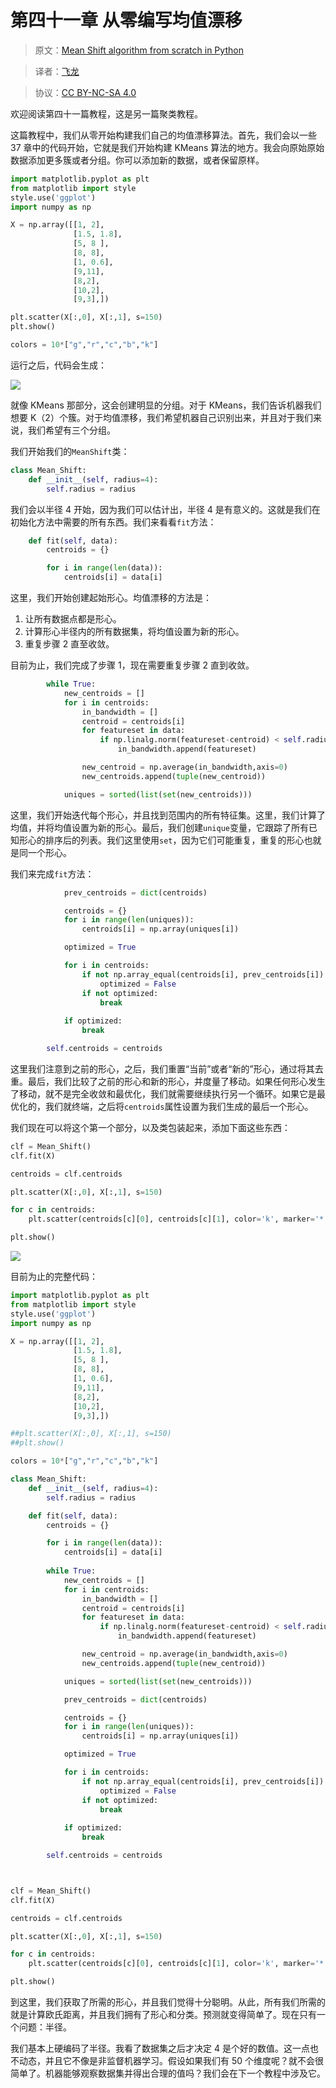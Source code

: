 # 第四十一章 从零编写均值漂移

> 原文：[Mean Shift algorithm from scratch in Python
](https://pythonprogramming.net/mean-shift-from-scratch-python-machine-learning-tutorial/)

> 译者：[飞龙](https://github.com/wizardforcel)

> 协议：[CC BY-NC-SA 4.0](http://creativecommons.org/licenses/by-nc-sa/4.0/)

欢迎阅读第四十一篇教程，这是另一篇聚类教程。

这篇教程中，我们从零开始构建我们自己的均值漂移算法。首先，我们会以一些 37 章中的代码开始，它就是我们开始构建 KMeans 算法的地方。我会向原始原始数据添加更多簇或者分组。你可以添加新的数据，或者保留原样。

```py
import matplotlib.pyplot as plt
from matplotlib import style
style.use('ggplot')
import numpy as np

X = np.array([[1, 2],
              [1.5, 1.8],
              [5, 8 ],
              [8, 8],
              [1, 0.6],
              [9,11],
              [8,2],
              [10,2],
              [9,3],])

plt.scatter(X[:,0], X[:,1], s=150)
plt.show()

colors = 10*["g","r","c","b","k"]
```

运行之后，代码会生成：

![](img/41-1.png)

就像 KMeans 那部分，这会创建明显的分组。对于 KMeans，我们告诉机器我们想要 K（2）个簇。对于均值漂移，我们希望机器自己识别出来，并且对于我们来说，我们希望有三个分组。

我们开始我们的`MeanShift`类：

```py
class Mean_Shift:
    def __init__(self, radius=4):
        self.radius = radius
```

我们会以半径 4 开始，因为我们可以估计出，半径 4 是有意义的。这就是我们在初始化方法中需要的所有东西。我们来看看`fit`方法：

```py
    def fit(self, data):
        centroids = {}

        for i in range(len(data)):
            centroids[i] = data[i]
```

这里，我们开始创建起始形心。均值漂移的方法是：

1.  让所有数据点都是形心。
2.  计算形心半径内的所有数据集，将均值设置为新的形心。
3.  重复步骤 2 直至收敛。

目前为止，我们完成了步骤 1，现在需要重复步骤 2 直到收敛。

```py
        while True:
            new_centroids = []
            for i in centroids:
                in_bandwidth = []
                centroid = centroids[i]
                for featureset in data:
                    if np.linalg.norm(featureset-centroid) < self.radius:
                        in_bandwidth.append(featureset)

                new_centroid = np.average(in_bandwidth,axis=0)
                new_centroids.append(tuple(new_centroid))

            uniques = sorted(list(set(new_centroids)))
```

这里，我们开始迭代每个形心，并且找到范围内的所有特征集。这里，我们计算了均值，并将均值设置为新的形心。最后，我们创建`unique`变量，它跟踪了所有已知形心的排序后的列表。我们这里使用`set`，因为它们可能重复，重复的形心也就是同一个形心。

我们来完成`fit`方法：

```py
            prev_centroids = dict(centroids)

            centroids = {}
            for i in range(len(uniques)):
                centroids[i] = np.array(uniques[i])

            optimized = True

            for i in centroids:
                if not np.array_equal(centroids[i], prev_centroids[i]):
                    optimized = False
                if not optimized:
                    break
                
            if optimized:
                break

        self.centroids = centroids
```

这里我们注意到之前的形心，之后，我们重置“当前”或者“新的”形心，通过将其去重。最后，我们比较了之前的形心和新的形心，并度量了移动。如果任何形心发生了移动，就不是完全收敛和最优化，我们就需要继续执行另一个循环。如果它是最优化的，我们就终端，之后将`centroids`属性设置为我们生成的最后一个形心。

我们现在可以将这个第一个部分，以及类包装起来，添加下面这些东西：

```py
clf = Mean_Shift()
clf.fit(X)

centroids = clf.centroids

plt.scatter(X[:,0], X[:,1], s=150)

for c in centroids:
    plt.scatter(centroids[c][0], centroids[c][1], color='k', marker='*', s=150)

plt.show()
```

![](img/41-2.png)

目前为止的完整代码：

```py
import matplotlib.pyplot as plt
from matplotlib import style
style.use('ggplot')
import numpy as np

X = np.array([[1, 2],
              [1.5, 1.8],
              [5, 8 ],
              [8, 8],
              [1, 0.6],
              [9,11],
              [8,2],
              [10,2],
              [9,3],])

##plt.scatter(X[:,0], X[:,1], s=150)
##plt.show()

colors = 10*["g","r","c","b","k"]

class Mean_Shift:
    def __init__(self, radius=4):
        self.radius = radius

    def fit(self, data):
        centroids = {}

        for i in range(len(data)):
            centroids[i] = data[i]
        
        while True:
            new_centroids = []
            for i in centroids:
                in_bandwidth = []
                centroid = centroids[i]
                for featureset in data:
                    if np.linalg.norm(featureset-centroid) < self.radius:
                        in_bandwidth.append(featureset)

                new_centroid = np.average(in_bandwidth,axis=0)
                new_centroids.append(tuple(new_centroid))

            uniques = sorted(list(set(new_centroids)))

            prev_centroids = dict(centroids)

            centroids = {}
            for i in range(len(uniques)):
                centroids[i] = np.array(uniques[i])

            optimized = True

            for i in centroids:
                if not np.array_equal(centroids[i], prev_centroids[i]):
                    optimized = False
                if not optimized:
                    break
                
            if optimized:
                break

        self.centroids = centroids



clf = Mean_Shift()
clf.fit(X)

centroids = clf.centroids

plt.scatter(X[:,0], X[:,1], s=150)

for c in centroids:
    plt.scatter(centroids[c][0], centroids[c][1], color='k', marker='*', s=150)

plt.show()
```

到这里，我们获取了所需的形心，并且我们觉得十分聪明。从此，所有我们所需的就是计算欧氏距离，并且我们拥有了形心和分类。预测就变得简单了。现在只有一个问题：半径。

我们基本上硬编码了半径。我看了数据集之后才决定 4 是个好的数值。这一点也不动态，并且它不像是非监督机器学习。假设如果我们有 50 个维度呢？就不会很简单了。机器能够观察数据集并得出合理的值吗？我们会在下一个教程中涉及它。
